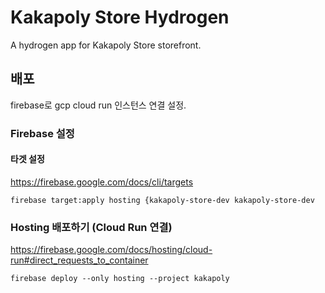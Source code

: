 # Kakapoly Store Hydrogen

A hydrogen app for Kakapoly Store storefront.

## 배포

firebase로 gcp cloud run 인스턴스 연결 설정.

### Firebase 설정

#### 타겟 설정

https://firebase.google.com/docs/cli/targets

```
firebase target:apply hosting {kakapoly-store-dev kakapoly-store-dev
```

### Hosting 배포하기 (Cloud Run 연결)

https://firebase.google.com/docs/hosting/cloud-run#direct_requests_to_container

```
firebase deploy --only hosting --project kakapoly
```
